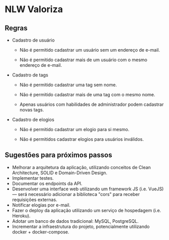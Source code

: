 # NLW Valoriza

## Regras

- Cadastro de usuário

    - Não é permitido cadastrar um usuário sem um endereço de e-mail.

    - Não é permitido cadastrar mais de um usuário com o mesmo endereço de e-mail.

- Cadastro de tags

    - Não é permitido cadastrar uma tag sem nome.

    - Não é permitido cadastrar mais de uma tag com o mesmo nome.

    - Apenas usuários com habilidades de administrador podem cadastrar novas tags.

- Cadastro de elogios

    - Não é permitido cadastrar um elogio para si mesmo.

    - Não é permitidos cadastrar elogios para usuários inválidos.

## Sugestões para próximos passos

-   Melhorar a arquitetura da aplicação, utilizando conceitos de Clean Architecture, SOLID e Domain-Driven Design.
- Implementar testes.
- Documentar os endpoints da API.
- Desenvolver uma interface web utilizando um framework JS (i.e. VueJS) — será necessário adicionar a biblioteca "cors" para receber requisições externas.
- Notificar elogias por e-mail.
- Fazer o deploy da aplicação utilizando um serviço de hospedagem (i.e. Heroku).
- Adotar um banco de dados tradicional: MySQL, PostgreSQL.
- Incrementar a infraestrutura do projeto, potencialmente utilizando docker + docker-compose.